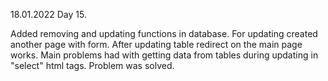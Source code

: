 18.01.2022
Day 15.

Added removing and updating functions in database. For updating created another page with form. After updating table redirect on the main page works. Main problems had with getting data from tables during updating in "select" html tags. Problem was solved.
